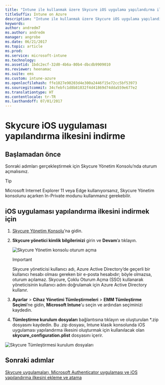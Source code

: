 ```yaml
---
title: "Intune ile kullanmak üzere Skycure iOS uygulama yapılandırma ilkesini indirme"
titleSuffix: Intune on Azure
description: "Intune ile kullanmak üzere Skycure iOS uygulama yapılandırma ilkesini indirin."
keywords: 
author: andredm7
ms.author: andredm
manager: angrobe
ms.date: 06/21/2017
ms.topic: article
ms.prod: 
ms.service: microsoft-intune
ms.technology: 
ms.assetid: 1bdc2ecf-32d0-4b6a-80b4-dbcdb9909010
ms.reviewer: heenamac
ms.suite: ems
ms.custom: intune-azure
ms.openlocfilehash: ffe1027e90203d4e300a2446f15e72cc5bf53973
ms.sourcegitcommit: 34cfebfc1d8b81032f4d41869d74dda559e677e2
ms.translationtype: HT
ms.contentlocale: tr-TR
ms.lasthandoff: 07/01/2017
---
```

# <a name="download-skycure-ios-app-configuration-policy"></a>Skycure iOS uygulaması yapılandırma ilkesini indirme

## <a name="before-you-begin"></a>Başlamadan önce

Sonraki adımları gerçekleştirmek için Skycure Yönetim Konsolu’nda oturum açmalısınız.

> [!TIP] 
> Microsoft Internet Explorer 11 veya Edge kullanıyorsanız, Skycure Yönetim konsolunu açarken In-Private modunu kullanmanız gerekebilir.

## <a name="to-download-the-ios-app-configuration-policy"></a>iOS uygulaması yapılandırma ilkesini indirmek için

1.  [Skycure Yönetim Konsolu](https://aad.skycure.com)’na gidin.

2.  **Skycure yönetici kimlik bilgilerinizi** girin ve **Devam**’a tıklayın.

    ![Skycure Yönetim konsolu oturum açma](./media/skycure-ios-app-1.png)

    > [!IMPORTANT] 
    > Skycure yöneticisi kullanıcı adı, Azure Active Directory’de geçerli bir kullanıcı hesabı olması gereken bir e-posta hesabıdır; böyle olmazsa, oturum açılamaz. Skycure, Çoklu Oturum Açma (SSO) kullanarak yöneticisinin kullanıcı adını doğrulamak için Azure Active Directory kullanır.

3.  **Ayarlar** &gt; **Cihaz Yönetimi Tümleştirmeleri** &gt; **EMM Tümleştirme Seçimi**’ne gidin, **Microsoft Intune**’u seçin ve ardından seçiminizi kaydedin.

4.  **Tümleştirme kurulum dosyaları** bağlantısına tıklayın ve oluşturulan \*.zip dosyasını kaydedin. Bu .zip dosyası, Intune klasik konsolunda iOS uygulaması yapılandırma ilkesini oluşturmak için kullanılacak olan **skycure\_configuration.plist** dosyasını içerir.

![Skycure Tümleştirmesi kurulum dosyaları](./media/skycure-ios-app-2.png)

## <a name="next-steps"></a>Sonraki adımlar

[Skycure uygulamaları, Microsoft Authenticator uygulaması ve iOS yapılandırma ilkesini ekleme ve atama](mtd-apps-ios-app-configuration-policy-add-assign.md)
